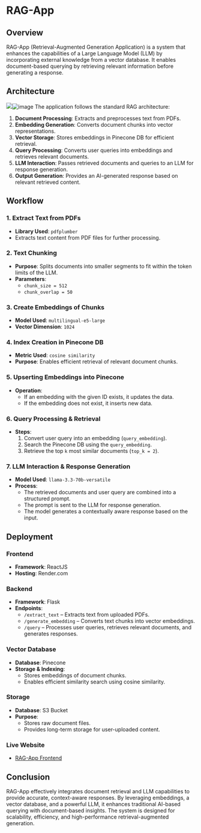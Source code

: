# **RAG-App**

## **Overview**
RAG-App (Retrieval-Augmented Generation Application) is a system that enhances the capabilities of a Large Language Model (LLM) by incorporating external knowledge from a vector database. It enables document-based querying by retrieving relevant information before generating a response.

## **Architecture**

![](https://www.google.com/url?sa=i&url=https%3A%2F%2Fblog.stackademic.com%2Fmastering-retrieval-augmented-generation-rag-architecture-unleash-the-power-of-large-language-a1d2be5f348c&psig=AOvVaw0kNOEGHcE8Rji0tl7DtPbe&ust=1740576834398000&source=images&cd=vfe&opi=89978449&ved=0CBQQjRxqFwoTCPjTrZH43osDFQAAAAAdAAAAABAE)![image](https://github.com/user-attachments/assets/56bcfe5c-3526-4ff7-8795-4e3e443cba3c)
The application follows the standard RAG architecture:
1. **Document Processing**: Extracts and preprocesses text from PDFs.
2. **Embedding Generation**: Converts document chunks into vector representations.
3. **Vector Storage**: Stores embeddings in Pinecone DB for efficient retrieval.
4. **Query Processing**: Converts user queries into embeddings and retrieves relevant documents.
5. **LLM Interaction**: Passes retrieved documents and queries to an LLM for response generation.
6. **Output Generation**: Provides an AI-generated response based on relevant retrieved content.

## **Workflow**
### **1. Extract Text from PDFs**
- **Library Used**: `pdfplumber`
- Extracts text content from PDF files for further processing.

### **2. Text Chunking**
- **Purpose**: Splits documents into smaller segments to fit within the token limits of the LLM.
- **Parameters**:
  - `chunk_size = 512`
  - `chunk_overlap = 50`

### **3. Create Embeddings of Chunks**
- **Model Used**: `multilingual-e5-large`
- **Vector Dimension**: `1024`

### **4. Index Creation in Pinecone DB**
- **Metric Used**: `cosine similarity`
- **Purpose**: Enables efficient retrieval of relevant document chunks.

### **5. Upserting Embeddings into Pinecone**
- **Operation**:
  - If an embedding with the given ID exists, it updates the data.
  - If the embedding does not exist, it inserts new data.

### **6. Query Processing & Retrieval**
- **Steps**:
  1. Convert user query into an embedding (`query_embedding`).
  2. Search the Pinecone DB using the `query_embedding`.
  3. Retrieve the top `k` most similar documents (`top_k = 2`).

### **7. LLM Interaction & Response Generation**
- **Model Used**: `llama-3.3-70b-versatile`
- **Process**:
  - The retrieved documents and user query are combined into a structured prompt.
  - The prompt is sent to the LLM for response generation.
  - The model generates a contextually aware response based on the input.

## **Deployment**
### **Frontend**
- **Framework**: ReactJS
- **Hosting**: Render.com

### **Backend**
- **Framework**: Flask
- **Endpoints**:
  - `/extract_text` – Extracts text from uploaded PDFs.
  - `/generate_embedding` – Converts text chunks into vector embeddings.
  - `/query` – Processes user queries, retrieves relevant documents, and generates responses.

### **Vector Database**
- **Database**: Pinecone
- **Storage & Indexing**:
  - Stores embeddings of document chunks.
  - Enables efficient similarity search using cosine similarity.

### **Storage**
- **Database**: S3 Bucket
- **Purpose**:
  - Stores raw document files.
  - Provides long-term storage for user-uploaded content.

### **Live Website**
- [RAG-App Frontend](https://rag-app-frontend-vn1q.onrender.com)

## **Conclusion**
RAG-App effectively integrates document retrieval and LLM capabilities to provide accurate, context-aware responses. By leveraging embeddings, a vector database, and a powerful LLM, it enhances traditional AI-based querying with document-based insights. The system is designed for scalability, efficiency, and high-performance retrieval-augmented generation.

